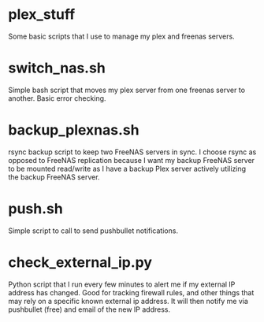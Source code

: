 # plex_stuff
Some basic scripts that I use to manage my plex and freenas servers.

# switch_nas.sh
Simple bash script that moves my plex server from one freenas server to another. Basic error checking.

# backup_plexnas.sh
rsync backup script to keep two FreeNAS servers in sync. I choose rsync as opposed to FreeNAS replication because I want my backup FreeNAS server to be mounted read/write as I have a backup Plex server actively utilizing the backup FreeNAS server.

# push.sh
Simple script to call to send pushbullet notifications.

# check_external_ip.py
Python script that I run every few minutes to alert me if my external IP address has changed. Good for tracking firewall rules,
and other things that may rely on a specific known external ip address. It will then notify me via pushbullet (free) and email
of the new IP address.
